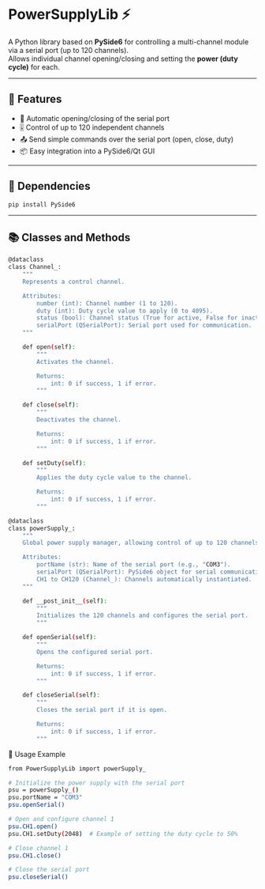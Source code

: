 # PowerSupplyLib ⚡

A Python library based on **PySide6** for controlling a multi-channel module via a serial port (up to 120 channels).  
Allows individual channel opening/closing and setting the **power (duty cycle)** for each.

---

## 🚀 Features

- 🔌 Automatic opening/closing of the serial port
- 🎚️ Control of up to 120 independent channels
- 📤 Send simple commands over the serial port (open, close, duty)
- 📦 Easy integration into a PySide6/Qt GUI

---

## 🧱 Dependencies

```bash
pip install PySide6
```
---

## 📚 Classes and Methods

```bash
@dataclass
class Channel_:
    """
    Represents a control channel.

    Attributes:
        number (int): Channel number (1 to 120).
        duty (int): Duty cycle value to apply (0 to 4095).
        status (bool): Channel status (True for active, False for inactive).
        serialPort (QSerialPort): Serial port used for communication.
    """

    def open(self):
        """
        Activates the channel.

        Returns:
            int: 0 if success, 1 if error.
        """

    def close(self):
        """
        Deactivates the channel.

        Returns:
            int: 0 if success, 1 if error.
        """

    def setDuty(self):
        """
        Applies the duty cycle value to the channel.

        Returns:
            int: 0 if success, 1 if error.
        """

@dataclass
class powerSupply_:
    """
    Global power supply manager, allowing control of up to 120 channels via a serial port.

    Attributes:
        portName (str): Name of the serial port (e.g., "COM3").
        serialPort (QSerialPort): PySide6 object for serial communication.
        CH1 to CH120 (Channel_): Channels automatically instantiated.
    """

    def __post_init__(self):
        """
        Initializes the 120 channels and configures the serial port.
        """

    def openSerial(self):
        """
        Opens the configured serial port.

        Returns:
            int: 0 if success, 1 if error.
        """

    def closeSerial(self):
        """
        Closes the serial port if it is open.

        Returns:
            int: 0 if success, 1 if error.
        """

```

📄 Usage Example

```bash
from PowerSupplyLib import powerSupply_

# Initialize the power supply with the serial port
psu = powerSupply_()
psu.portName = "COM3"
psu.openSerial()

# Open and configure channel 1
psu.CH1.open()
psu.CH1.setDuty(2048)  # Example of setting the duty cycle to 50%

# Close channel 1
psu.CH1.close()

# Close the serial port
psu.closeSerial()

```
